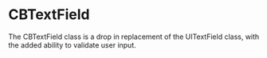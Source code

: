 CBTextField
===========

The CBTextField class is a drop in replacement of the UITextField class, with the added ability to validate user input. 
